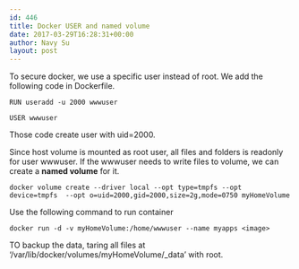```yaml
---
id: 446
title: Docker USER and named volume
date: 2017-03-29T16:28:31+00:00
author: Navy Su
layout: post
---
```

To secure docker, we use a specific user instead of root. We add the following code in Dockerfile.

~~~shell
RUN useradd -u 2000 wwwuser

USER wwwuser
~~~

Those code create user with uid=2000.
  
Since host volume is mounted as root user, all files and folders is readonly for user wwwuser. If the wwwuser needs to write files to volume, we can create a **named volume** for it.
  

~~~shell
docker volume create --driver local --opt type=tmpfs --opt device=tmpfs  --opt o=uid=2000,gid=2000,size=2g,mode=0750 myHomeVolume
~~~

Use the following command to run container
  

~~~shell
docker run -d -v myHomeVolume:/home/wwwuser --name myapps <image>
~~~

TO backup the data, taring all files at &#8216;/var/lib/docker/volumes/myHomeVolume/_data&#8217; with root.